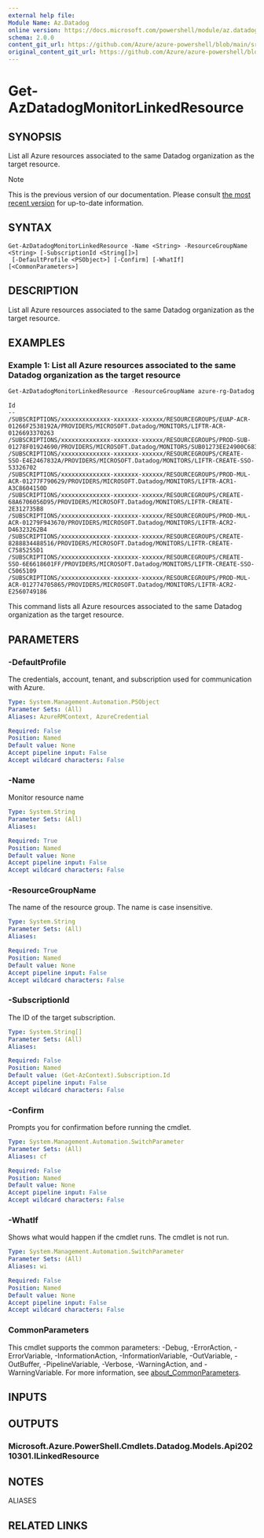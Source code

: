 ```yaml
---
external help file: 
Module Name: Az.Datadog
online version: https://docs.microsoft.com/powershell/module/az.datadog/get-azdatadogmonitorlinkedresource
schema: 2.0.0
content_git_url: https://github.com/Azure/azure-powershell/blob/main/src/Datadog/help/Get-AzDatadogMonitorLinkedResource.md
original_content_git_url: https://github.com/Azure/azure-powershell/blob/main/src/Datadog/help/Get-AzDatadogMonitorLinkedResource.md
---
```


# Get-AzDatadogMonitorLinkedResource

## SYNOPSIS
List all Azure resources associated to the same Datadog organization as the target resource.

> [!NOTE]
>This is the previous version of our documentation. Please consult [the most recent version](/powershell/module/az.datadog/get-azdatadogmonitorlinkedresource) for up-to-date information.

## SYNTAX

```
Get-AzDatadogMonitorLinkedResource -Name <String> -ResourceGroupName <String> [-SubscriptionId <String[]>]
 [-DefaultProfile <PSObject>] [-Confirm] [-WhatIf] [<CommonParameters>]
```

## DESCRIPTION
List all Azure resources associated to the same Datadog organization as the target resource.

## EXAMPLES

### Example 1: List all Azure resources associated to the same Datadog organization as the target resource
```powershell
Get-AzDatadogMonitorLinkedResource -ResourceGroupName azure-rg-Datadog -Name lucasDatadog
```

```output
Id
--
/SUBSCRIPTIONS/xxxxxxxxxxxxxx-xxxxxxx-xxxxxx/RESOURCEGROUPS/EUAP-ACR-01266F2538192A/PROVIDERS/MICROSOFT.Datadog/MONITORS/LIFTR-ACR-0126693370263
/SUBSCRIPTIONS/xxxxxxxxxxxxxx-xxxxxxx-xxxxxx/RESOURCEGROUPS/PROD-SUB-01278F01924690/PROVIDERS/MICROSOFT.Datadog/MONITORS/SUB01273EE24900C6832
/SUBSCRIPTIONS/xxxxxxxxxxxxxx-xxxxxxx-xxxxxx/RESOURCEGROUPS/CREATE-SSO-E4E2467832A/PROVIDERS/MICROSOFT.Datadog/MONITORS/LIFTR-CREATE-SSO-53326702
/SUBSCRIPTIONS/xxxxxxxxxxxxxx-xxxxxxx-xxxxxx/RESOURCEGROUPS/PROD-MUL-ACR-01277F790629/PROVIDERS/MICROSOFT.Datadog/MONITORS/LIFTR-ACR1-A3C8604150D
/SUBSCRIPTIONS/xxxxxxxxxxxxxx-xxxxxxx-xxxxxx/RESOURCEGROUPS/CREATE-68A6706056D95/PROVIDERS/MICROSOFT.Datadog/MONITORS/LIFTR-CREATE-2E312735B8
/SUBSCRIPTIONS/xxxxxxxxxxxxxx-xxxxxxx-xxxxxx/RESOURCEGROUPS/PROD-MUL-ACR-01279F943670/PROVIDERS/MICROSOFT.Datadog/MONITORS/LIFTR-ACR2-D46323262B4
/SUBSCRIPTIONS/xxxxxxxxxxxxxx-xxxxxxx-xxxxxx/RESOURCEGROUPS/CREATE-8288834488516/PROVIDERS/MICROSOFT.Datadog/MONITORS/LIFTR-CREATE-C7585255D1
/SUBSCRIPTIONS/xxxxxxxxxxxxxx-xxxxxxx-xxxxxx/RESOURCEGROUPS/CREATE-SSO-6E6618601FF/PROVIDERS/MICROSOFT.Datadog/MONITORS/LIFTR-CREATE-SSO-C5065109
/SUBSCRIPTIONS/xxxxxxxxxxxxxx-xxxxxxx-xxxxxx/RESOURCEGROUPS/PROD-MUL-ACR-012774705865/PROVIDERS/MICROSOFT.Datadog/MONITORS/LIFTR-ACR2-E2560749186
```

This command lists all Azure resources associated to the same Datadog organization as the target resource.

## PARAMETERS

### -DefaultProfile
The credentials, account, tenant, and subscription used for communication with Azure.

```yaml
Type: System.Management.Automation.PSObject
Parameter Sets: (All)
Aliases: AzureRMContext, AzureCredential

Required: False
Position: Named
Default value: None
Accept pipeline input: False
Accept wildcard characters: False
```

### -Name
Monitor resource name

```yaml
Type: System.String
Parameter Sets: (All)
Aliases:

Required: True
Position: Named
Default value: None
Accept pipeline input: False
Accept wildcard characters: False
```

### -ResourceGroupName
The name of the resource group.
The name is case insensitive.

```yaml
Type: System.String
Parameter Sets: (All)
Aliases:

Required: True
Position: Named
Default value: None
Accept pipeline input: False
Accept wildcard characters: False
```

### -SubscriptionId
The ID of the target subscription.

```yaml
Type: System.String[]
Parameter Sets: (All)
Aliases:

Required: False
Position: Named
Default value: (Get-AzContext).Subscription.Id
Accept pipeline input: False
Accept wildcard characters: False
```

### -Confirm
Prompts you for confirmation before running the cmdlet.

```yaml
Type: System.Management.Automation.SwitchParameter
Parameter Sets: (All)
Aliases: cf

Required: False
Position: Named
Default value: None
Accept pipeline input: False
Accept wildcard characters: False
```

### -WhatIf
Shows what would happen if the cmdlet runs.
The cmdlet is not run.

```yaml
Type: System.Management.Automation.SwitchParameter
Parameter Sets: (All)
Aliases: wi

Required: False
Position: Named
Default value: None
Accept pipeline input: False
Accept wildcard characters: False
```

### CommonParameters
This cmdlet supports the common parameters: -Debug, -ErrorAction, -ErrorVariable, -InformationAction, -InformationVariable, -OutVariable, -OutBuffer, -PipelineVariable, -Verbose, -WarningAction, and -WarningVariable. For more information, see [about_CommonParameters](http://go.microsoft.com/fwlink/?LinkID=113216).

## INPUTS

## OUTPUTS

### Microsoft.Azure.PowerShell.Cmdlets.Datadog.Models.Api20210301.ILinkedResource

## NOTES

ALIASES

## RELATED LINKS

